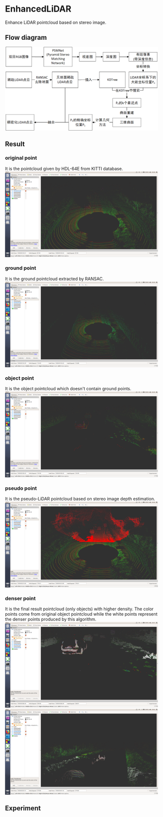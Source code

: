 # EnhancedLiDAR
Enhance LiDAR pointcloud based on stereo image.

## Flow diagram
![flow diagram](https://github.com/jerry99s/EnhancedLiDAR/blob/master/pic/flow%20diagram.png)

## Result
### original point
It is the pointcloud given by HDL-64E from KITTI database.
![original](https://github.com/jerry99s/EnhancedLiDAR/blob/master/pic/original_point.png)

### ground point
It is the ground pointcloud extracted by RANSAC.
![ground](https://github.com/jerry99s/EnhancedLiDAR/blob/master/pic/ground_point.png)

### object point
It is the object pointcloud which doesn't contain ground points.
![object](https://github.com/jerry99s/EnhancedLiDAR/blob/master/pic/object_point.png)

### pseudo point
It is the pseudo-LiDAR pointcloud based on stereo image depth estimation.
![pseudo](https://github.com/jerry99s/EnhancedLiDAR/blob/master/pic/pseudo_point.png)

### denser point
It is the final result pointcloud (only objects) with higher density.
The color points come from original object pointcloud while the white points represent the denser points produced by this algorithm.
![denser1](https://github.com/jerry99s/EnhancedLiDAR/blob/master/pic/fusion_point.png)
![denser1](https://github.com/jerry99s/EnhancedLiDAR/blob/master/pic/fusion_point2.png)

## Experiment
